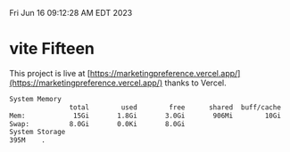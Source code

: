 Fri Jun 16 09:12:28 AM EDT 2023

# vite Fifteen


This project is live at [https://marketingpreference.vercel.app/](https://marketingpreference.vercel.app/) thanks to Vercel.

```bash
System Memory
               total        used        free      shared  buff/cache   available
Mem:            15Gi       1.8Gi       3.0Gi       906Mi        10Gi        12Gi
Swap:          8.0Gi       0.0Ki       8.0Gi
System Storage
395M	.
